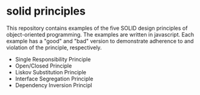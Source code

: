 # solid principles

This repository contains examples of the five SOLID design principles of object-oriented programming. The examples are written in javascript. Each example has a "good" and "bad" version to demonstrate adherence to and violation of the principle, respectively.

- Single Responsibility Principle
- Open/Closed Principle
- Liskov Substitution Principle
- Interface Segregation Principle
- Dependency Inversion Principl
